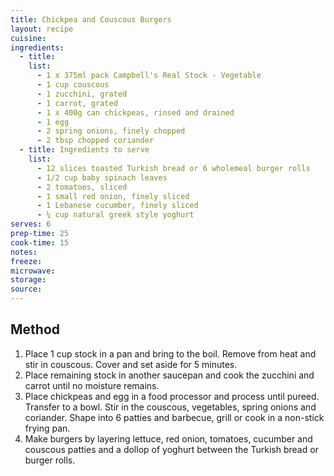 ```yaml
---
title: Chickpea and Couscous Burgers
layout: recipe
cuisine: 
ingredients:
  - title:
    list:
      - 1 x 375ml pack Campbell's Real Stock - Vegetable
      - 1 cup couscous
      - 1 zucchini, grated
      - 1 carrot, grated
      - 1 x 400g can chickpeas, rinsed and drained
      - 1 egg
      - 2 spring onions, finely chopped
      - 2 tbsp chopped coriander
  - title: Ingredients to serve
    list:
      - 12 slices toasted Turkish bread or 6 wholemeal burger rolls
      - 1/2 cup baby spinach leaves
      - 2 tomatoes, sliced
      - 1 small red onion, finely sliced
      - 1 Lebanese cucumber, finely sliced
      - ¼ cup natural greek style yoghurt
serves: 6
prep-time: 25
cook-time: 15
notes: 
freeze:
microwave:
storage:
source:
---
```


## Method
1. Place 1 cup stock in a pan and bring to the boil.  Remove from heat and stir in couscous. Cover and set aside for 5 minutes.
2. Place remaining stock in another saucepan and cook the zucchini and carrot until no moisture remains. 
3. Place chickpeas and egg in a food processor and process until pureed. Transfer to a bowl. Stir in the couscous, vegetables, spring onions and coriander.  Shape into 6 patties and barbecue, grill or cook in a non-stick frying pan. 
4. Make burgers by layering lettuce, red onion, tomatoes, cucumber and couscous patties and a dollop of yoghurt between the Turkish bread or burger rolls.